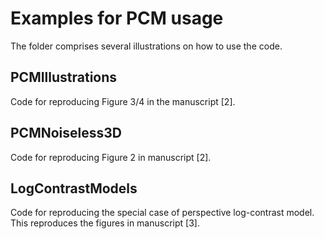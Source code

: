 
Examples for PCM usage
=========

The folder comprises several illustrations on how to use the code. 

## PCMIllustrations ##

Code for reproducing Figure 3/4 in the manuscript [2].


## PCMNoiseless3D ##

Code for reproducing Figure 2 in manuscript [2].

## LogContrastModels ##

Code for reproducing the special case of perspective log-contrast model.
This reproduces the figures in manuscript [3].



